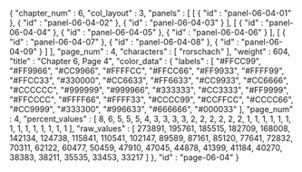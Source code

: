 {
  "chapter_num" : 6,
  "col_layout" : 3,
  "panels" : [
    [
      {
        "id" : "panel-06-04-01"
      },
      {
        "id" : "panel-06-04-02"
      },
      {
        "id" : "panel-06-04-03"
      }
    ],
    [
      {
        "id" : "panel-06-04-04"
      },
      {
        "id" : "panel-06-04-05"
      },
      {
        "id" : "panel-06-04-06"
      }
    ],
    [
      {
        "id" : "panel-06-04-07"
      },
      {
        "id" : "panel-06-04-08"
      },
      {
        "id" : "panel-06-04-09"
      }
    ]
  ],
  "page_num" : 4,
  "characters" : [
    "rorschach"
  ],
  "weight" : 604,
  "title" : "Chapter 6, Page 4",
  "color_data" : {
    "labels" : [
      "#FFCC99",
      "#FF9966",
      "#CC9966",
      "#FFFFCC",
      "#FFCC66",
      "#FF9933",
      "#FFFF99",
      "#FFCC33",
      "#330000",
      "#CC6633",
      "#FF6633",
      "#CC9933",
      "#CC6666",
      "#CCCCCC",
      "#999999",
      "#999966",
      "#333333",
      "#CC3333",
      "#FF9999",
      "#FFCCCC",
      "#FFFF66",
      "#FFFF33",
      "#CCCC99",
      "#CCFFCC",
      "#CCCC66",
      "#CC9999",
      "#333300",
      "#996633",
      "#666666",
      "#000033"
    ],
    "page_num" : 4,
    "percent_values" : [
      8,
      6,
      5,
      5,
      5,
      4,
      3,
      3,
      3,
      3,
      2,
      2,
      2,
      2,
      2,
      2,
      1,
      1,
      1,
      1,
      1,
      1,
      1,
      1,
      1,
      1,
      1,
      1,
      1,
      1
    ],
    "raw_values" : [
      273891,
      195761,
      185515,
      182709,
      168008,
      142134,
      124738,
      115841,
      110541,
      102147,
      89589,
      87161,
      85120,
      77641,
      72832,
      70311,
      62122,
      60477,
      50459,
      47910,
      47045,
      44878,
      41399,
      41184,
      40270,
      38383,
      38211,
      35535,
      33453,
      33217
    ]
  },
  "id" : "page-06-04"
}
